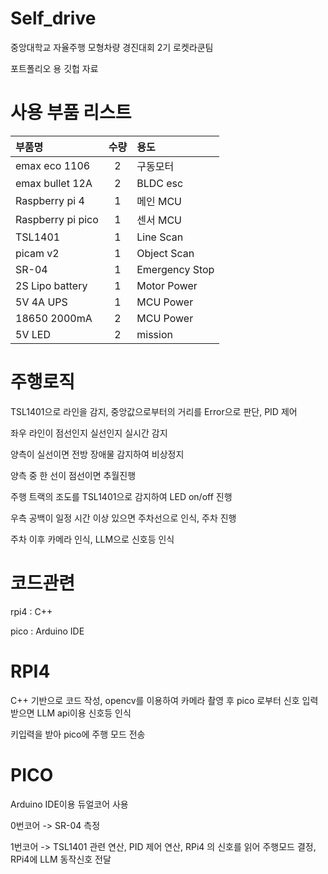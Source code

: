 # Self_drive

중앙대학교 자율주행 모형차량 경진대회 2기 로켓라쿤팀

포트폴리오 용 깃헙 자료

# 사용 부품 리스트

| 부품명           | 수량 | 용도          |
|:-----------------|:----:|:--------------|
| emax eco 1106    |  2   | 구동모터      |
| emax bullet 12A  |  2   | BLDC esc      |
| Raspberry pi 4   |  1   | 메인 MCU      |
| Raspberry pi pico|  1   | 센서 MCU      |
| TSL1401          |  1   | Line Scan     |
| picam v2         |  1   | Object Scan   |
| SR-04            |  1   | Emergency Stop|
| 2S Lipo battery  |  1   | Motor Power   |
| 5V 4A UPS        |  1   | MCU Power     |
| 18650 2000mA     |  2   | MCU Power     |
| 5V LED           |  2   | mission       |

# 주행로직

TSL1401으로 라인을 감지, 중앙값으로부터의 거리를 Error으로 판단, PID 제어

좌우 라인이 점선인지 실선인지 실시간 감지

양측이 실선이면 전방 장애물 감지하여 비상정지

양측 중 한 선이 점선이면 추월진행

주행 트랙의 조도를 TSL1401으로 감지하여 LED on/off 진행

우측 공백이 일정 시간 이상 있으면 주차선으로 인식, 주차 진행

주차 이후 카메라 인식, LLM으로 신호등 인식

# 코드관련

rpi4 : C++

pico : Arduino IDE

# RPI4

C++ 기반으로 코드 작성, opencv를 이용하여 카메라 촬영 후 pico 로부터 신호 입력받으면 LLM api이용 신호등 인식

키입력을 받아 pico에 주행 모드 전송

# PICO

Arduino IDE이용 듀얼코어 사용

0번코어 -> SR-04 측정

1번코어 -> TSL1401 관련 연산, PID 제어 연산, RPi4 의 신호를 읽어 주행모드 결정, RPi4에 LLM 동작신호 전달
